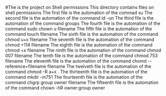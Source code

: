 #The is the project on Shell permissions
This directory contains files on shell permissions
The first file is the automation of the commad su
The second file is the automation of the command id -un
The third file is the automation of the command groups
The fourth file is the automation of the command sudo chown u filename
The fifth file is the automation of the command touch filename
The sixth file is the automation of the command chmod u+x filename
The seventh file is the automation of the command chmod +114 filename
The eighth file is the automation of the command chmod +x filename
The ninth file is the automation of the command chmod 007 filename
The tenth file is the automation of the command chmod 753 filename
The eleventh file is the automation of the command chomd --reference=filename filename
The twelveth file is the automation of the command chmod -R a+x . 
The thirteenth file is the automation of the command mkdir -m751
The fourteenth file is the automation of the command chgrp group owner filename
The fifteenth file is the automation of the command chown -hR owner:group owner

